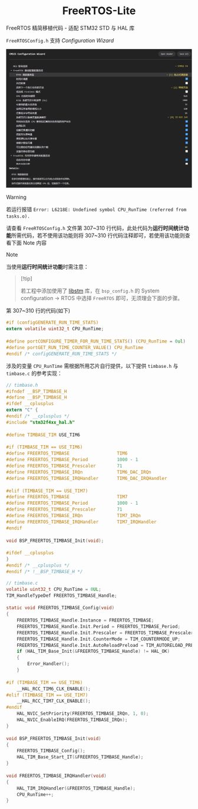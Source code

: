 <div align="center">
	<h1>FreeRTOS-Lite</h1>
</div>


FreeRTOS 精简移植代码 - 适配 STM32 STD 与 HAL 库

`FreeRTOSConfig.h` 支持 *Configuration Wizard*

![image-20241031172220232](.assets/image-20241031172220232.png)

> [!warning]
>
> 若运行报错 `Error: L6218E: Undefined symbol CPU_RunTime (referred from tasks.o).`
>
> 请查看 `FreeRTOSConfig.h` 文件第 307~310 行代码，此处代码为**运行时间统计功能**所需代码，若不使用该功能则将 307~310 行代码注释即可，若使用该功能则查看下面 Note 内容

> [!note]
>
> 当使用**运行时间统计功能**时需注意：
>
> >  [!tip]
> >
> > 若工程中添加使用了 [libstm](https://github.com/SprInec/libstm) 库，在 `bsp_config.h` 的 System configuration -> RTOS 中选择 `FreeRTOS` 即可，无须理会下面的步骤。
>
> 第 307~310 行的代码(如下)
>
> ```c
> #if (configGENERATE_RUN_TIME_STATS)
> extern volatile uint32_t CPU_RunTime;
> 
> #define portCONFIGURE_TIMER_FOR_RUN_TIME_STATS() (CPU_RunTime = 0ul)
> #define portGET_RUN_TIME_COUNTER_VALUE() CPU_RunTime
> #endif /* configGENERATE_RUN_TIME_STATS */
> ```
>
> 涉及的变量 `CPU_RunTime` 需根据所用芯片自行提供，以下提供 `timbase.h` 与 `timbase.c` 的参考实现：
>
> ```c
> // timbase.h
> #ifndef __BSP_TIMBASE_H
> #define __BSP_TIMBASE_H
> #ifdef __cplusplus
> extern "C" {
> #endif /* __cplusplus */
> #include "stm32f4xx_hal.h"
> 
> #define TIMBASE_TIM USE_TIM6
> 
> #if (TIMBASE_TIM == USE_TIM6)
> #define FREERTOS_TIMBASE                  TIM6
> #define FREERTOS_TIMBASE_Period           1000 - 1
> #define FREERTOS_TIMBASE_Prescaler        71
> #define FREERTOS_TIMBASE_IRQn             TIM6_DAC_IRQn
> #define FREERTOS_TIMBASE_IRQHandler       TIM6_DAC_IRQHandler
> 
> #elif (TIMBASE_TIM == USE_TIM7)
> #define FREERTOS_TIMBASE                  TIM7
> #define FREERTOS_TIMBASE_Period           1000 - 1
> #define FREERTOS_TIMBASE_Prescaler        71
> #define FREERTOS_TIMBASE_IRQn             TIM7_IRQn
> #define FREERTOS_TIMBASE_IRQHandler       TIM7_IRQHandler
> #endif
> 
> void BSP_FREERTOS_TIMBASE_Init(void);
> 
> #ifdef __cplusplus
> }
> #endif /* __cplusplus */
> #endif /* !__BSP_TIMBASE_H */
> ```
>
> ```c
> // timbase.c
> volatile uint32_t CPU_RunTime = 0UL;
> TIM_HandleTypeDef FREERTOS_TIMBASE_Handle;
> 
> static void FREERTOS_TIMBASE_Config(void)
> {
>     FREERTOS_TIMBASE_Handle.Instance = FREERTOS_TIMBASE;
>     FREERTOS_TIMBASE_Handle.Init.Period = FREERTOS_TIMBASE_Period;
>     FREERTOS_TIMBASE_Handle.Init.Prescaler = FREERTOS_TIMBASE_Prescaler;
>     FREERTOS_TIMBASE_Handle.Init.CounterMode = TIM_COUNTERMODE_UP;
>     FREERTOS_TIMBASE_Handle.Init.AutoReloadPreload = TIM_AUTORELOAD_PRELOAD_ENABLE;
>     if (HAL_TIM_Base_Init(&FREERTOS_TIMBASE_Handle) != HAL_OK)
>     {
>         Error_Handler();
>     }
> 
> #if (TIMBASE_TIM == USE_TIM6)
>     __HAL_RCC_TIM6_CLK_ENABLE();
> #elif (TIMBASE_TIM == USE_TIM7)
>     __HAL_RCC_TIM7_CLK_ENABLE();
> #endif
>     HAL_NVIC_SetPriority(FREERTOS_TIMBASE_IRQn, 1, 0);
>     HAL_NVIC_EnableIRQ(FREERTOS_TIMBASE_IRQn);
> }
> 
> void BSP_FREERTOS_TIMBASE_Init(void)
> {
>     FREERTOS_TIMBASE_Config();
>     HAL_TIM_Base_Start_IT(&FREERTOS_TIMBASE_Handle);
> }
> 
> void FREERTOS_TIMBASE_IRQHandler(void)
> {
>     HAL_TIM_IRQHandler(&FREERTOS_TIMBASE_Handle);
>     CPU_RunTime++;
> }
> ```

